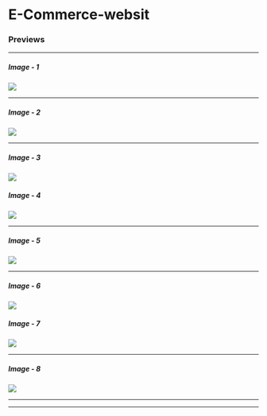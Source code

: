 # E-Commerce-websit


### Previews

---
##### Image - 1
![](https://github.com/Debjit-Roy-dev/E-Commerce_website/blob/main/website_screenshot/Screenshot1.png?raw=true)

---
##### Image - 2
![](https://github.com/Debjit-Roy-dev/E-Commerce_website/blob/main/website_screenshot/Screenshot2.png?raw=true)

---
##### Image - 3
![](https://github.com/Debjit-Roy-dev/E-Commerce_website/blob/main/website_screenshot/Screenshot3.png?raw=true)

##### Image - 4
![](https://github.com/Debjit-Roy-dev/E-Commerce_website/blob/main/website_screenshot/Screenshot4.png?raw=true)

---
##### Image - 5
![](https://github.com/Debjit-Roy-dev/E-Commerce_website/blob/main/website_screenshot/Screenshot5.png?raw=true)

---
##### Image - 6
![](https://github.com/Debjit-Roy-dev/E-Commerce_website/blob/main/website_screenshot/Screenshot6.png?raw=true)

##### Image - 7
![](https://github.com/Debjit-Roy-dev/E-Commerce_website/blob/main/website_screenshot/Screenshot7.png?raw=true)

---
##### Image - 8
![](https://github.com/Debjit-Roy-dev/E-Commerce_website/blob/main/website_screenshot/Screenshot8.png?raw=true)

---

---
